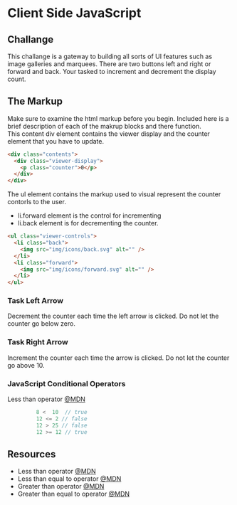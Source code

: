 # Client Side JavaScript

## Challange

This challange is a gateway to building all sorts of UI features such as image galleries and marquees. There are two buttons left and right or forward and back. Your tasked to increment and decrement the display count.

## The Markup
Make sure to examine the html markup before you begin. Included here is a brief description of each of the makrup blocks and there function.  
This content div element contains the viewer display and the counter element that you have to update.
```html
<div class="contents">
  <div class="viewer-display">
    <p class="counter">0</p>
  </div>
</div>
```  
The ul element contains the markup used to visual represent the counter contorls to the user.   
 - li.forward element is the control for incrementing  
 - li.back element is for decrementing the counter.
```html
<ul class="viewer-controls">
  <li class="back">
    <img src="img/icons/back.svg" alt="" />
  </li>
  <li class="forward">
    <img src="img/icons/forward.svg" alt="" />
  </li>
</ul>
```

### Task Left Arrow  
Decrement the counter each time the left arrow is clicked. Do not let the counter go below zero.

### Task Right Arrow  
Increment the counter each time the arrow is clicked. Do not let the counter go above 10.
 

 ### JavaScript Conditional Operators
 Less than operator [@MDN](https://developer.mozilla.org/en-US/docs/Web/JavaScript/Reference/Operators/Less_than)
 ```javascript
          8 <  10  // true
          12 <= 2 // false
          12 > 25 // false
          12 >= 12 // true
 ```  
 

 ## Resources
 - Less than operator [@MDN](https://developer.mozilla.org/en-US/docs/Web/JavaScript/Reference/Operators/Less_than)
 - Less than equal to operator [@MDN](https://developer.mozilla.org/en-US/docs/Web/JavaScript/Reference/Operators/Less_than_or_equal)  
 - Greater than operator [@MDN](https://developer.mozilla.org/en-US/docs/Web/JavaScript/Reference/Operators/Greater_than)  
 - Greater than equal to operator [@MDN](https://developer.mozilla.org/en-US/docs/Web/JavaScript/Reference/Operators/Greater_than_or_equal)
